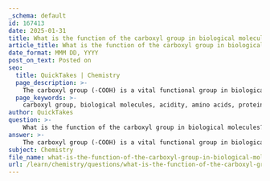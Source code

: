 ```yaml
---
_schema: default
id: 167413
date: 2025-01-31
title: What is the function of the carboxyl group in biological molecules?
article_title: What is the function of the carboxyl group in biological molecules?
date_format: MMM DD, YYYY
post_on_text: Posted on
seo:
  title: QuickTakes | Chemistry
  page_description: >-
    The carboxyl group (-COOH) is a vital functional group in biological molecules, essential for amino acids, metabolic pathways, and influencing the structure and function of proteins through its acidic and polar characteristics.
  page_keywords: >-
    carboxyl group, biological molecules, acidity, amino acids, protein synthesis, metabolic pathways, citric acid cycle, hydrophilicity, functional group interactions, biochemical processes
author: QuickTakes
question: >-
    What is the function of the carboxyl group in biological molecules?
answer: >-
    The carboxyl group (-COOH) is a vital functional group in biological molecules, characterized by its unique structure and properties. It consists of a carbon atom that is double-bonded to an oxygen atom (the carbonyl part, C=O) and single-bonded to a hydroxyl group (-OH). This combination imparts both acidic and polar characteristics to the carboxyl group.\n\n### Function of the Carboxyl Group in Biological Molecules\n\n1. **Acidic Nature**: The carboxyl group is known for its ability to donate protons (H+) in solution, which makes it acidic. This property is crucial in various biochemical processes, including enzyme activity and metabolic pathways. The ability to release protons can influence the pH of the surrounding environment, affecting the structure and function of proteins and other biomolecules.\n\n2. **Role in Amino Acids**: Carboxyl groups are a fundamental component of amino acids, the building blocks of proteins. Each amino acid contains both an amino group (-NH2) and a carboxyl group, allowing them to act as both acids and bases (amphoteric). This dual functionality is essential for the formation of peptide bonds during protein synthesis.\n\n3. **Involvement in Metabolic Pathways**: Carboxyl groups are involved in various metabolic pathways, such as the citric acid cycle (Krebs cycle), where they participate in the formation and breakdown of organic acids. Their ability to form esters and amides also plays a significant role in the synthesis of lipids and other biomolecules.\n\n4. **Hydrophilicity**: The presence of the polar hydroxyl group in the carboxyl group contributes to its hydrophilic nature, making compounds containing carboxyl groups soluble in water. This property is important for the transport and interaction of biological molecules in aqueous environments.\n\n5. **Functional Group Interactions**: Carboxyl groups can participate in hydrogen bonding and ionic interactions with other functional groups, influencing the three-dimensional structure and stability of macromolecules like proteins and nucleic acids.\n\nIn summary, the carboxyl group is essential in biological chemistry due to its acidic properties, involvement in amino acid structure, participation in metabolic pathways, hydrophilicity, and ability to engage in various chemical interactions. Understanding the behavior of carboxyl groups is crucial for studying the interactions and functions of biological molecules.
subject: Chemistry
file_name: what-is-the-function-of-the-carboxyl-group-in-biological-molecules.md
url: /learn/chemistry/questions/what-is-the-function-of-the-carboxyl-group-in-biological-molecules
---
```


&nbsp;